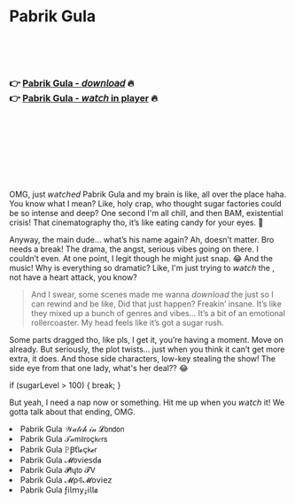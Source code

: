 <h1>Pabrik Gula</h1>

<br><br><br>

<h3>👉 <a href="https://Leslies-coniletra1974.github.io/rpibissiia/">Pabrik Gula - 𝘥𝘰𝘸𝘯𝘭𝘰𝘢𝘥</a> 🔥<br>
👉 <a href="https://Leslies-coniletra1974.github.io/rpibissiia/">Pabrik Gula - 𝘸𝘢𝘵𝘤𝘩 in player</a> 🔥
</h3>



<br><br><br><br><br><br><br>


OMG, just 𝘸𝘢𝘵𝘤𝘩𝘦𝘥 Pabrik Gula and my brain is like, all over the place haha. You know what I mean? Like, holy crap, who thought sugar factories could be so intense and deep? One second I'm all chill, and then BAM, existential crisis! That cinematography tho, it’s like eating candy for your eyes. 🍬

Anyway, the main dude... what’s his name again? Ah, doesn’t matter. Bro needs a break! The drama, the angst, serious vibes going on there. I couldn’t even. At one point, I legit though he might just snap. 😂 And the music! Why is everything so dramatic? Like, I'm just trying to 𝘸𝘢𝘵𝘤𝘩 the  , not have a heart attack, you know?

> And I swear, some scenes made me wanna 𝘥𝘰𝘸𝘯𝘭𝘰𝘢𝘥 the   just so I can rewind and be like, Did that just happen? Freakin’ insane. It’s like they mixed up a bunch of genres and vibes... It’s a bit of an emotional rollercoaster. My head feels like it’s got a sugar rush.

Some parts dragged tho, like pls, I get it, you’re having a moment. Move on already. But seriously, the plot twists... just when you think it can’t get more extra, it does. And those side characters, low-key stealing the show! The side eye from that one lady, what's her deal?? 😂

if (sugarLevel > 100) { break; }

But yeah, I need a nap now or something. Hit me up when you 𝘸𝘢𝘵𝘤𝘩 it! We gotta talk about that ending, OMG.

<li>Pabrik Gula 𝒲𝒶𝓉𝒸𝒽 𝒾𝓃 𝓛𝗈𝗇𝖽𝗈𝗇</li>
<li>Pabrik Gula 𝒯𝒶𝗆𝗂𝗅𝗋𝗈ç𝗄𝑒𝗋𝗌</li>
<li>Pabrik Gula 𝙿Ꞵť𝗅𝓸ç𝗄𝓮𝗋</li>
<li>Pabrik Gula 𝓜𝗈ν𝗂𝖾𝗌ԁ𝖆</li>
<li>Pabrik Gula 𝓟𝗅ų𝗍𝗈 𝓣𝖵</li>
<li>Pabrik Gula 𝓜ρ𝟜𝓜𝗈ν𝗂𝖾𝗓</li>
<li>Pabrik Gula ƒ𝗂𝗅𝗆𝗒𝓏𝗂𝗅𝗅𝖆</li>
